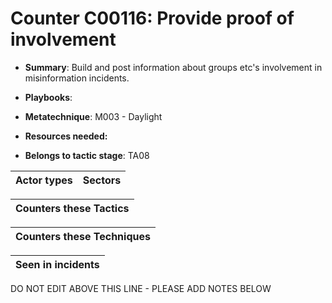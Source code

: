 # Counter C00116: Provide proof of involvement

* **Summary**: Build and post information about groups etc's involvement in misinformation incidents.

* **Playbooks**: 

* **Metatechnique**: M003 - Daylight

* **Resources needed:** 

* **Belongs to tactic stage**: TA08


| Actor types | Sectors |
| ----------- | ------- |



| Counters these Tactics |
| ---------------------- |



| Counters these Techniques |
| ------------------------- |



| Seen in incidents |
| ----------------- |


DO NOT EDIT ABOVE THIS LINE - PLEASE ADD NOTES BELOW